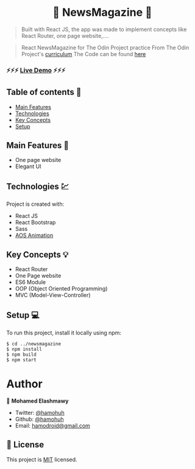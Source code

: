 <h1 align="center">  📰 NewsMagazine 📰 </h1>

> Built with React JS, the app was made to implement concepts like React Router, one page website,....

> React NewsMagazine for The Odin Project practice
> From The Odin Project's [curriculum](https://www.theodinproject.com/courses/html5-and-css3/lessons/using-bootstrap)
> The Code can be found [here](https://github.com/hamohuh/newsmagazine/tree/master)

###  ⚡️⚡️⚡️ [Live Demo](https://hamohuh.github.io/newsmagazine/) ⚡️⚡️⚡️

## Table of contents 📜
* [Main Features](#main-features)
* [Technologies](#technologies)
* [Key Concepts](#key-concepts)
* [Setup](#setup)


## Main Features 🚩
* One page website
* Elegant UI

## Technologies 💹
Project is created with:
* React JS
* React Bootstrap
* Sass
* [AOS Animation](https://github.com/michalsnik/aos)

## Key Concepts 💡
* React Router
* One Page website
* ES6 Module
* OOP (Object Oriented Programming)
* MVC (Model-View-Controller)

## Setup 💻
To run this project, install it locally using npm:

```
$ cd ../newsmagazine
$ npm install
$ npm build
$ npm start
```

# Author

👤 **Mohamed Elashmawy**

* Twitter: [@hamohuh](https://twitter.com/hamohuh)
* Github: [@hamohuh](https://github.com/hamohuh)
* Email: [hamodroid@gmail.com](mailto:hamodroid@gmail.com)

## 📝 License
This project is [MIT](./LICENSE) licensed.

